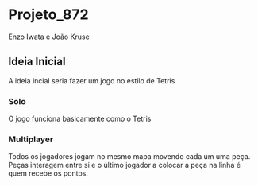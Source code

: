 # Projeto_872
Enzo Iwata e João Kruse

## Ideia Inicial

A ideia incial seria fazer um jogo no estilo de Tetris

### Solo
O jogo funciona basicamente como o Tetris

### Multiplayer
Todos os jogadores jogam no mesmo mapa movendo cada um uma peça. Peças interagem entre si e o último jogador a colocar a peça na linha é quem recebe os pontos.
